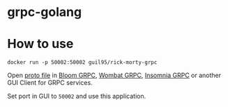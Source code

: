 # grpc-golang

# How to use
```shell
docker run -p 50002:50002 guil95/rick-morty-grpc
```

Open [proto file](./api/app.proto) in [Bloom GRPC](https://github.com/bloomrpc/bloomrpc), [Wombat GRPC](https://github.com/rogchap/wombat), 
[Insomnia GRPC](https://insomnia.rest/download) or another GUI Client for GRPC services.

Set port in GUI to `50002` and use this application.
